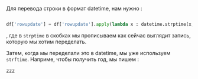 Для перевода строки в формат datetime, нам нужно : 

```python 

df['rowupdate'] = df['rowupdate'].apply(lambda x : datetime.strptime(x, "%Y-%m-%d"))

```

, где в `strptime` в скобках мы прописываем как сейчас выглядит запись, которую мы хотим переделать. 



Затем, когда мы переделали это в datetime, мы уже используем `strftime`. Наприме, чтобы получить год, мы пишем : 

zzz